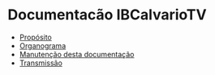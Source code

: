 # Documentacão IBCalvarioTV

- [Propósito](proposito.md)
- [Organograma](organograma/)
- [Manutenção desta documentação](equipe-responsavel.md)
- [Transmissão](transmissao/)